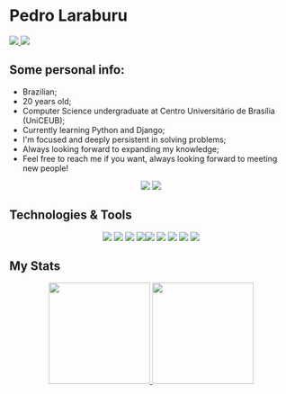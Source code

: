 # Pedro Laraburu
<p align="left">
  <a href="https://www.linkedin.com/in/pedrolaraburu/">
    <img src="https://img.shields.io/badge/-Connect-0A66C2?logo=linkedin&logoColor=white&style=flat-square&link=https://www.linkedin.com/in/pedrolaraburu/">
  </a>
  <a href="mailto:contatopedrohlaraburu@gmail.com">
    <img src="https://img.shields.io/badge/-Contact%20me!-EA4335?logo=gmail&logoColor=white&style=flat-square&link=mailto:contatopedrohlaraburu@gmail.com">
  </a>
</p>


## Some personal info:
- Brazilian;
- 20 years old;
- Computer Science undergraduate at Centro Universitário de Brasília (UniCEUB);
- Currently learning Python and Django;
- I'm focused and deeply persistent in solving problems;
- Always looking forward to expanding my knowledge;
- Feel free to reach me if you want, always looking forward to meeting new people!

<p align="center">
  <img src="https://img.shields.io/badge/-Back%20End-ECA72C?&style=for-the-badge">
  <img src="https://img.shields.io/badge/-Self%20Learning-16E0BD?&style=for-the-badge">
</p>

## Technologies & Tools
<p align="center">
  <img src="https://img.shields.io/badge/-Python-3776AB?logo=python&logoColor=white&style=for-the-badge" /> <img src="https://img.shields.io/badge/-Django-092E20?logo=django&logoColor=white&style=for-the-badge">
  <img src="https://img.shields.io/badge/-Pandas-150458?logo=pandas&logoColor=white&style=for-the-badge"> <img src="https://img.shields.io/badge/-PHP-777BB4?logo=php&logoColor=white&style=for-the-badge"><img src="https://img.shields.io/badge/-Angular-DD0031?logo=angular&logoColor=white&style=for-the-badge"> <img src="https://img.shields.io/badge/-JavaScript-F7DF1E?logo=javascript&logoColor=black&style=for-the-badge"> <img src="https://img.shields.io/badge/-Git-F05032?logo=git&logoColor=white&style=for-the-badge"> <img src="https://img.shields.io/badge/-Github-181717?logo=github&logoColor=white&style=for-the-badge"> <img src="https://img.shields.io/badge/-Docker-2496ED?logo=docker&logoColor=white&style=for-the-badge"> 
</p>

## My Stats
<div align="center">
  <a href="https://github.com/pedrolaraburu">
  <img height="180em" src="https://github-readme-stats.vercel.app/api?username=pedrolaraburu&show_icons=true&theme=onedark&include_all_commits=true&count_private=true"/>
  <img height="180em" src="https://github-readme-stats.vercel.app/api/top-langs/?username=pedrolaraburu&layout=compact&langs_count=7&theme=onedark"/>
</div>
